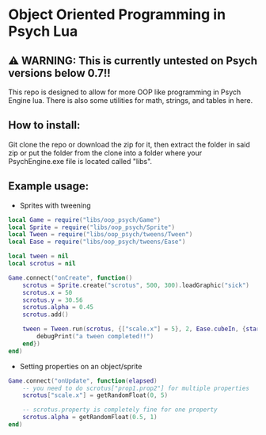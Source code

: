 # Object Oriented Programming in Psych Lua

## ⚠️ WARNING: This is currently untested on Psych versions below 0.7!!

This repo is designed to allow for more OOP like programming in Psych Engine lua.
There is also some utilities for math, strings, and tables in here.

## How to install:
Git clone the repo or download the zip for it, then
extract the folder in said zip or put the folder from the clone into a
folder where your PsychEngine.exe file is located called "libs".

## Example usage:
- Sprites with tweening
```lua
local Game = require("libs/oop_psych/Game")
local Sprite = require("libs/oop_psych/Sprite")
local Tween = require("libs/oop_psych/tweens/Tween")
local Ease = require("libs/oop_psych/tweens/Ease")

local tween = nil
local scrotus = nil

Game.connect("onCreate", function()
    scrotus = Sprite.create("scrotus", 500, 300).loadGraphic("sick")
    scrotus.x = 50
    scrotus.y = 30.56
    scrotus.alpha = 0.45
    scrotus.add()

    tween = Tween.run(scrotus, {["scale.x"] = 5}, 2, Ease.cubeIn, {startDelay = 2, onComplete = function(t)
        debugPrint("a tween completed!!")
    end})
end)
```

- Setting properties on an object/sprite
```lua
Game.connect("onUpdate", function(elapsed)
    -- you need to do scrotus["prop1.prop2"] for multiple properties
    scrotus["scale.x"] = getRandomFloat(0, 5)

    -- scrotus.property is completely fine for one property
    scrotus.alpha = getRandomFloat(0.5, 1)
end)
```
